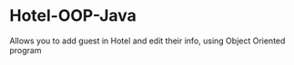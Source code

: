 # Hotel-OOP-Java
Allows you to add guest in Hotel and edit their info, using Object Oriented program
